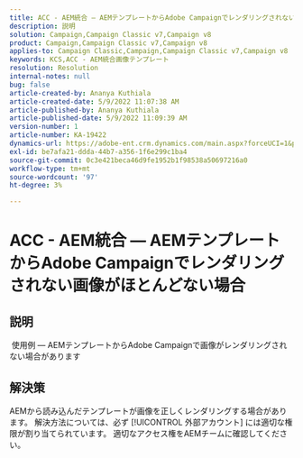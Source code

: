 ```yaml
---
title: ACC - AEM統合 — AEMテンプレートからAdobe Campaignでレンダリングされない画像がほとんどない場合
description: 説明
solution: Campaign,Campaign Classic v7,Campaign v8
product: Campaign,Campaign Classic v7,Campaign v8
applies-to: Campaign Classic,Campaign,Campaign Classic v7,Campaign v8
keywords: KCS,ACC - AEM統合画像テンプレート
resolution: Resolution
internal-notes: null
bug: false
article-created-by: Ananya Kuthiala
article-created-date: 5/9/2022 11:07:38 AM
article-published-by: Ananya Kuthiala
article-published-date: 5/9/2022 11:09:39 AM
version-number: 1
article-number: KA-19422
dynamics-url: https://adobe-ent.crm.dynamics.com/main.aspx?forceUCI=1&pagetype=entityrecord&etn=knowledgearticle&id=bbfc073a-88cf-ec11-a7b5-0022480a8e40
exl-id: be7afa21-ddda-44b7-a356-1f6e299c1ba4
source-git-commit: 0c3e421beca46d9fe1952b1f98538a50697216a0
workflow-type: tm+mt
source-wordcount: '97'
ht-degree: 3%

---
```


# ACC - AEM統合 — AEMテンプレートからAdobe Campaignでレンダリングされない画像がほとんどない場合

## 説明

 使用例 — AEMテンプレートからAdobe Campaignで画像がレンダリングされない場合があります

## 解決策


AEMから読み込んだテンプレートが画像を正しくレンダリングする場合があります。 解決方法については、必ず [!UICONTROL 外部アカウント] には適切な権限が割り当てられています。 適切なアクセス権をAEMチームに確認してください。
